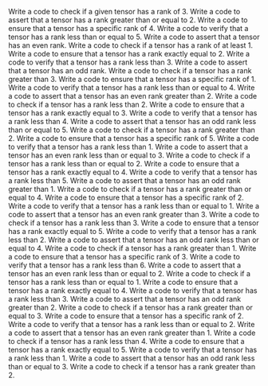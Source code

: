 Write a code to check if a given tensor has a rank of 3.
Write a code to assert that a tensor has a rank greater than or equal to 2.
Write a code to ensure that a tensor has a specific rank of 4.
Write a code to verify that a tensor has a rank less than or equal to 5.
Write a code to assert that a tensor has an even rank.
Write a code to check if a tensor has a rank of at least 1.
Write a code to ensure that a tensor has a rank exactly equal to 2.
Write a code to verify that a tensor has a rank less than 3.
Write a code to assert that a tensor has an odd rank.
Write a code to check if a tensor has a rank greater than 3.
Write a code to ensure that a tensor has a specific rank of 1.
Write a code to verify that a tensor has a rank less than or equal to 4.
Write a code to assert that a tensor has an even rank greater than 2.
Write a code to check if a tensor has a rank less than 2.
Write a code to ensure that a tensor has a rank exactly equal to 3.
Write a code to verify that a tensor has a rank less than 4.
Write a code to assert that a tensor has an odd rank less than or equal to 5.
Write a code to check if a tensor has a rank greater than 2.
Write a code to ensure that a tensor has a specific rank of 5.
Write a code to verify that a tensor has a rank less than 1.
Write a code to assert that a tensor has an even rank less than or equal to 3.
Write a code to check if a tensor has a rank less than or equal to 2.
Write a code to ensure that a tensor has a rank exactly equal to 4.
Write a code to verify that a tensor has a rank less than 5.
Write a code to assert that a tensor has an odd rank greater than 1.
Write a code to check if a tensor has a rank greater than or equal to 4.
Write a code to ensure that a tensor has a specific rank of 2.
Write a code to verify that a tensor has a rank less than or equal to 1.
Write a code to assert that a tensor has an even rank greater than 3.
Write a code to check if a tensor has a rank less than 3.
Write a code to ensure that a tensor has a rank exactly equal to 5.
Write a code to verify that a tensor has a rank less than 2.
Write a code to assert that a tensor has an odd rank less than or equal to 4.
Write a code to check if a tensor has a rank greater than 1.
Write a code to ensure that a tensor has a specific rank of 3.
Write a code to verify that a tensor has a rank less than 6.
Write a code to assert that a tensor has an even rank less than or equal to 2.
Write a code to check if a tensor has a rank less than or equal to 1.
Write a code to ensure that a tensor has a rank exactly equal to 4.
Write a code to verify that a tensor has a rank less than 3.
Write a code to assert that a tensor has an odd rank greater than 2.
Write a code to check if a tensor has a rank greater than or equal to 3.
Write a code to ensure that a tensor has a specific rank of 2.
Write a code to verify that a tensor has a rank less than or equal to 2.
Write a code to assert that a tensor has an even rank greater than 1.
Write a code to check if a tensor has a rank less than 4.
Write a code to ensure that a tensor has a rank exactly equal to 5.
Write a code to verify that a tensor has a rank less than 1.
Write a code to assert that a tensor has an odd rank less than or equal to 3.
Write a code to check if a tensor has a rank greater than 2.